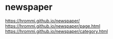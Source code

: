 # newspaper
https://hrommi.github.io/newspaper/
https://hrommi.github.io/newspaper/page.html
https://hrommi.github.io/newspaper/category.html
